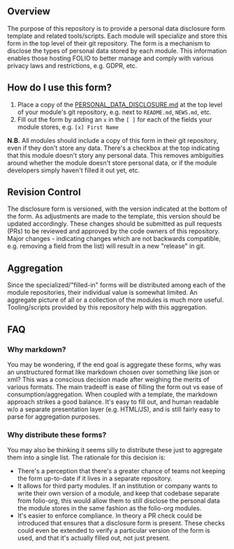 ## Overview
The purpose of this repository is to provide a personal data disclosure form template and related tools/scripts.  Each module will specialize and store this form in the top level of their git repository.  The form is a mechanism to disclose the types of personal data stored by each module.  This information enables those hosting FOLIO to better manage and comply with various privacy laws and restrictions, e.g. GDPR, etc.

## How do I use this form?
1. Place a copy of the [PERSONAL_DATA_DISCLOSURE.md](PERSONAL_DATA_DISCLOSURE.md) at the top level of your module's git repository, e.g. next to `README.md`, `NEWS.md`, etc.
2. Fill out the form by adding an `x` in the `[ ]` for each of the fields your module stores, e.g. `[x] First Name` 

**N.B.** All modules should include a copy of this form in their git repository, even if they don't store any data.  There's a checkbox at the top indicating that this module doesn't story any personal data.  This removes ambiguities around whether the module doesn't store personal data, or if the module developers simply haven't filled it out yet, etc.

## Revision Control
The disclosure form is versioned, with the version indicated at the bottom of the form.  As adjustments are made to the template, this version should be updated accordingly.  These changes should be submitted as pull requests (PRs) to be reviewed and approved by the code owners of this repository.  Major changes - indicating changes which are not backwards compatible, e.g. removing a field from the list) will result in a new "release" in git.

## Aggregation
Since the specialized/"filled-in" forms will be distributed among each of the module repositories, their individual value is somewhat limited.  An aggregate picture of all or a collection of the modules is much more useful.  Tooling/scripts provided by this repository help with this aggregation.

## FAQ

### Why markdown?
You may be wondering, if the end goal is aggregate these forms, why was an unstructured format like markdown chosen over something like json or xml?  This was a conscious decision made after weighing the merits of various formats.  The main tradeoff is ease of filling the form out vs ease of consumption/aggregation.  When coupled with a template, the markdown approach strikes a good balance.  It's easy to fill out, and human readable w/o a separate presentation layer (e.g. HTML/JS), and is still fairly easy to parse for aggregation purposes.

### Why distribute these forms?
You may also be thinking it seems silly to distribute these just to aggregate them into a single list.  The rationale for this decision is:
* There's a perception that there's a greater chance of teams not keeping the form up-to-date if it lives in a separate repository.
* It allows for third party modules.  If an institution or company wants to write their own version of a module, and keep that codebase separate from folio-org, this would allow them to still disclose the personal data the module stores in the same fashion as the folio-org modules.
* It's easier to enforce compliance.  In theory a PR check could be introduced that ensures that a disclosure form is present.  These checks could even be extended to verify a particular version of the form is used, and that it's actually filled out, not just present.

